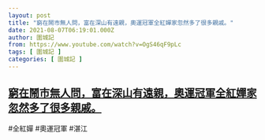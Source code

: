 ```yaml
---
layout: post
title: "窮在鬧市無人問，富在深山有遠親，奧運冠軍全紅嬋家忽然多了很多親戚。"
date: 2021-08-07T06:19:01.000Z
author: 圍城記
from: https://www.youtube.com/watch?v=OgS46qF9pLc
tags: [ 圍城記 ]
categories: [ 圍城記 ]
---
```

<!--1628317141000-->
[窮在鬧市無人問，富在深山有遠親，奧運冠軍全紅嬋家忽然多了很多親戚。](https://www.youtube.com/watch?v=OgS46qF9pLc)
------

<div>
#全紅嬋 #奧運冠軍 #湛江
</div>

